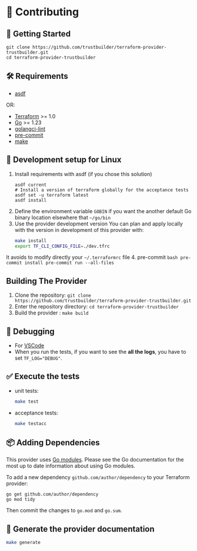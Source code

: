 # 🤝 Contributing

## 🚀 Getting Started

```
git clone https://github.com/trustbuilder/terraform-provider-trustbuilder.git
cd terraform-provider-trustbuilder
```

## 🛠️ Requirements
- [asdf](https://asdf-vm.com/guide/getting-started.html#_1-install-asdf)

OR:

- [Terraform](https://developer.hashicorp.com/terraform/downloads) >= 1.0
- [Go](https://golang.org/doc/install) >= 1.23
- [golangci-lint](https://github.com/golangci/golangci-lint?tab=readme-ov-file#install-golangci-lint)
- [pre-commit](https://pre-commit.com/#installation)
- [make](https://www.gnu.org/software/make/manual/make.html)


## 🐧 Development setup for Linux
1. Install requirements with asdf (if you chose this solution)
    ```
    asdf current
    # Install a version of terraform globally for the acceptance tests
    asdf set -u terraform latest
    asdf install
    ```
2. Define the environment variable `GOBIN` if you want the another default Go binary location elsewhere that `~/go/bin`
3. Use the provider development version
    You can plan and apply locally with the version in development of this provider with:
    ```bash
    make install
    export TF_CLI_CONFIG_FILE=./dev.tfrc
    ```
  It avoids to modify directly your `~/.terraformrc` file
4. pre-commit
    ```bash
    pre-commit install
    pre-commit run --all-files
    ```

## Building The Provider
1. Clone the repository: `git clone https://github.com/trustbuilder/terraform-provider-trustbuilder.git`
2. Enter the repository directory: `cd terraform-provider-trustbuilder`
3. Build the provider : `make build`


## 🐛 Debugging
* For [VSCode](https://registry.terraform.io/providers/DigitecGalaxus/dg-servicebus/latest/docs/guides/howto-debugprovider)
* When you run the tests, if you want to see the **all the logs**, you have to set `TF_LOG="DEBUG"`.


## ✅ Execute the tests
* unit tests:
  ```bash
  make test
  ```
* acceptance tests:
  ```bash
  make testacc
  ```


## 📦 Adding Dependencies

This provider uses [Go modules](https://github.com/golang/go/wiki/Modules).
Please see the Go documentation for the most up to date information about using Go modules.

To add a new dependency `github.com/author/dependency` to your Terraform provider:

```shell
go get github.com/author/dependency
go mod tidy
```

Then commit the changes to `go.mod` and `go.sum`.


## 📄 Generate the provider documentation

```bash
make generate
```
